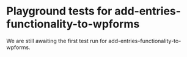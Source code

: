 # Playground tests for add-entries-functionality-to-wpforms
We are still awaiting the first test run for add-entries-functionality-to-wpforms.

